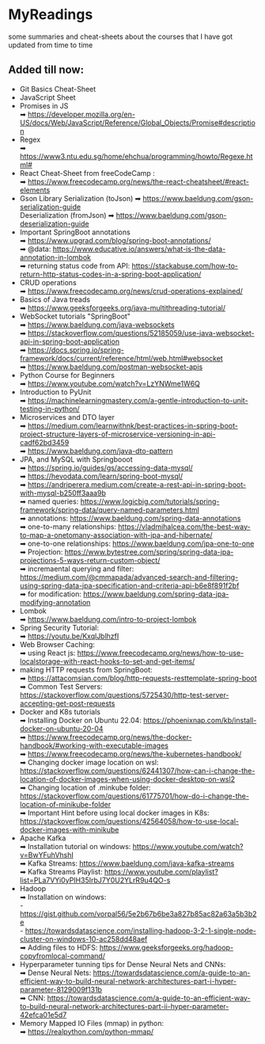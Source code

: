 # MyReadings
some summaries and cheat-sheets about the courses that I have got updated from time to time 
## Added till now:
 * Git Basics Cheat-Sheet
 * JavaScript Sheet
 * Promises in JS </br>
   ➡ https://developer.mozilla.org/en-US/docs/Web/JavaScript/Reference/Global_Objects/Promise#description
 * Regex </br>
   ➡ https://www3.ntu.edu.sg/home/ehchua/programming/howto/Regexe.html#
 * React Cheat-Sheet from freeCodeCamp : </br>
   ➡ https://www.freecodecamp.org/news/the-react-cheatsheet/#react-elements
 * Gson Library
   Serialization (toJson) ➡ https://www.baeldung.com/gson-serialization-guide </br>
   Deserialization (fromJson) ➡ https://www.baeldung.com/gson-deserialization-guide
 * Important SpringBoot annotations</br>
   ➡ https://www.upgrad.com/blog/spring-boot-annotations/ </br>
   ➡ @data: https://www.educative.io/answers/what-is-the-data-annotation-in-lombok </br>
   ➡ returning status code from API: https://stackabuse.com/how-to-return-http-status-codes-in-a-spring-boot-application/ </br>
 * CRUD operations </br>
   ➡ https://www.freecodecamp.org/news/crud-operations-explained/
 * Basics of Java treads </br>
   ➡ https://www.geeksforgeeks.org/java-multithreading-tutorial/
 * WebSocket tutorials "SpringBoot" </br>
    ➡ https://www.baeldung.com/java-websockets </br>
    ➡ https://stackoverflow.com/questions/52185059/use-java-websocket-api-in-spring-boot-application </br>
    ➡ https://docs.spring.io/spring-framework/docs/current/reference/html/web.html#websocket </br>
    ➡ https://www.baeldung.com/postman-websocket-apis </br>
 * Python Course for Beginners </br>
   ➡ https://www.youtube.com/watch?v=LzYNWme1W6Q
 * Introduction to PyUnit </br>
   ➡ https://machinelearningmastery.com/a-gentle-introduction-to-unit-testing-in-python/
 * Microservices and DTO layer </br>
   ➡ https://medium.com/learnwithnk/best-practices-in-spring-boot-project-structure-layers-of-microservice-versioning-in-api-cadf62bd3459 </br>
   ➡ https://www.baeldung.com/java-dto-pattern </br>
 * JPA, and MySQL with Springbooot </br>
   ➡ https://spring.io/guides/gs/accessing-data-mysql/ </br>
   ➡ https://hevodata.com/learn/spring-boot-mysql/ </br>
   ➡ https://andriperera.medium.com/create-a-rest-api-in-spring-boot-with-mysql-b250ff3aaa9b </br>
   ➡ named queries: https://www.logicbig.com/tutorials/spring-framework/spring-data/query-named-parameters.html </br>
   ➡ annotations: https://www.baeldung.com/spring-data-annotations </br>
   ➡ one-to-many relationships: https://vladmihalcea.com/the-best-way-to-map-a-onetomany-association-with-jpa-and-hibernate/ </br>
   ➡ one-to-one relationships: https://www.baeldung.com/jpa-one-to-one </br>
   ➡ Projection: https://www.bytestree.com/spring/spring-data-jpa-projections-5-ways-return-custom-object/  </br>
   ➡ incremaental querying and filter: https://medium.com/@cmmapada/advanced-search-and-filtering-using-spring-data-jpa-specification-and-criteria-api-b6e8f891f2bf </br>
   ➡ for modification: https://www.baeldung.com/spring-data-jpa-modifying-annotation
* Lombok </br>
   ➡ https://www.baeldung.com/intro-to-project-lombok
* Spring Security Tutorial: </br>
   ➡ https://youtu.be/KxqlJblhzfI
* Web Browser Caching: </br>
   ➡ using React js: https://www.freecodecamp.org/news/how-to-use-localstorage-with-react-hooks-to-set-and-get-items/
* making HTTP requests from SpringBoot: </br>
   ➡ https://attacomsian.com/blog/http-requests-resttemplate-spring-boot </br>
   ➡ Common Test Servers: https://stackoverflow.com/questions/5725430/http-test-server-accepting-get-post-requests
* Docker and K8s tutorials</br>
   ➡ Installing Docker on Ubuntu 22.04: https://phoenixnap.com/kb/install-docker-on-ubuntu-20-04</br>
   ➡ https://www.freecodecamp.org/news/the-docker-handbook/#working-with-executable-images</br>
   ➡ https://www.freecodecamp.org/news/the-kubernetes-handbook/</br>
   ➡ Changing docker image location on wsl: https://stackoverflow.com/questions/62441307/how-can-i-change-the-location-of-docker-images-when-using-docker-desktop-on-wsl2</br>
   ➡ Changing location of .minkube folder: https://stackoverflow.com/questions/61775701/how-do-i-change-the-location-of-minikube-folder </br>
   ➡ Important Hint before using local docker images in K8s: https://stackoverflow.com/questions/42564058/how-to-use-local-docker-images-with-minikube </br>
* Apache Kafka</br>
   ➡ Installation tutorial on windows: https://www.youtube.com/watch?v=BwYFuhVhshI</br>
   ➡ Kafka Streams: https://www.baeldung.com/java-kafka-streams</br>
   ➡ Kafka Streams Playlist: https://www.youtube.com/playlist?list=PLa7VYi0yPIH35IrbJ7Y0U2YLrR9u4QO-s </br>
* Hadoop </br>
   ➡ Installation on windows: </br>
           - https://gist.github.com/vorpal56/5e2b67b6be3a827b85ac82a63a5b3b2e </br>
           - https://towardsdatascience.com/installing-hadoop-3-2-1-single-node-cluster-on-windows-10-ac258dd48aef </br>
   ➡ Adding files to HDFS: https://www.geeksforgeeks.org/hadoop-copyfromlocal-command/
* Hyperparameter tunning tips for Dense Neural Nets and CNNs: </br>
   ➡ Dense Neural Nets: https://towardsdatascience.com/a-guide-to-an-efficient-way-to-build-neural-network-architectures-part-i-hyper-parameter-8129009f131b </br>
   ➡ CNN: https://towardsdatascience.com/a-guide-to-an-efficient-way-to-build-neural-network-architectures-part-ii-hyper-parameter-42efca01e5d7 </br>
* Memory Mapped IO Files (mmap) in python: </br>
   ➡ https://realpython.com/python-mmap/
    

